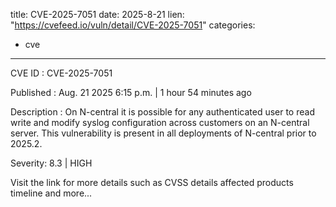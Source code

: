  
title: CVE-2025-7051
date: 2025-8-21
lien: "https://cvefeed.io/vuln/detail/CVE-2025-7051"
categories:
  - cve
---

CVE ID : CVE-2025-7051

Published :  Aug. 21
2025
6:15 p.m. | 1 hour
54 minutes ago

Description : On N-central
it is possible for any authenticated user to read
write and modify syslog configuration across customers on an N-central server. This vulnerability is present in all deployments of N-central prior to 2025.2.

Severity: 8.3 | HIGH

Visit the link for more details
such as CVSS details
affected products
timeline
and more...
